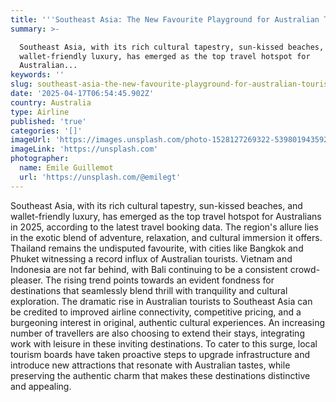 ```yaml
---
title: '''Southeast Asia: The New Favourite Playground for Australian Tourists'''
summary: >-

  Southeast Asia, with its rich cultural tapestry, sun-kissed beaches, and
  wallet-friendly luxury, has emerged as the top travel hotspot for
  Australian...
keywords: ''
slug: southeast-asia-the-new-favourite-playground-for-australian-tourists
date: '2025-04-17T06:54:45.902Z'
country: Australia
type: Airline
published: 'true'
categories: '[]'
imageUrl: 'https://images.unsplash.com/photo-1528127269322-539801943592'
imageLink: 'https://unsplash.com'
photographer:
  name: Emile Guillemot
  url: 'https://unsplash.com/@emilegt'
---
```








Southeast Asia, with its rich cultural tapestry, sun-kissed beaches, and wallet-friendly luxury, has emerged as the top travel hotspot for Australians in 2025, according to the latest travel booking data. The region's allure lies in the exotic blend of adventure, relaxation, and cultural immersion it offers. Thailand remains the undisputed favourite, with cities like Bangkok and Phuket witnessing a record influx of Australian tourists. Vietnam and Indonesia are not far behind, with Bali continuing to be a consistent crowd-pleaser. The rising trend points towards an evident fondness for destinations that seamlessly blend thrill with tranquility and cultural exploration. The dramatic rise in Australian tourists to Southeast Asia can be credited to improved airline connectivity, competitive pricing, and a burgeoning interest in original, authentic cultural experiences. An increasing number of travellers are also choosing to extend their stays, integrating work with leisure in these inviting destinations. To cater to this surge, local tourism boards have taken proactive steps to upgrade infrastructure and introduce new attractions that resonate with Australian tastes, while preserving the authentic charm that makes these destinations distinctive and appealing.
